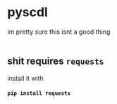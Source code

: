 # pyscdl
im pretty sure this isnt a good thing
<br>
<br>
## shit requires `requests`
install it with

#### `pip install requests`
